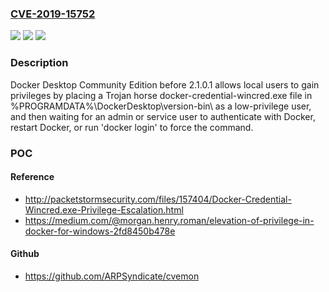 ### [CVE-2019-15752](https://cve.mitre.org/cgi-bin/cvename.cgi?name=CVE-2019-15752)
![](https://img.shields.io/static/v1?label=Product&message=n%2Fa&color=blue)
![](https://img.shields.io/static/v1?label=Version&message=n%2Fa&color=blue)
![](https://img.shields.io/static/v1?label=Vulnerability&message=n%2Fa&color=brighgreen)

### Description

Docker Desktop Community Edition before 2.1.0.1 allows local users to gain privileges by placing a Trojan horse docker-credential-wincred.exe file in %PROGRAMDATA%\DockerDesktop\version-bin\ as a low-privilege user, and then waiting for an admin or service user to authenticate with Docker, restart Docker, or run 'docker login' to force the command.

### POC

#### Reference
- http://packetstormsecurity.com/files/157404/Docker-Credential-Wincred.exe-Privilege-Escalation.html
- https://medium.com/@morgan.henry.roman/elevation-of-privilege-in-docker-for-windows-2fd8450b478e

#### Github
- https://github.com/ARPSyndicate/cvemon

